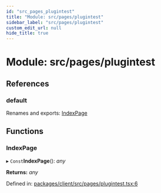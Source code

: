 ```yaml
---
id: "src_pages_plugintest"
title: "Module: src/pages/plugintest"
sidebar_label: "src/pages/plugintest"
custom_edit_url: null
hide_title: true
---
```


# Module: src/pages/plugintest

## References

### default

Renames and exports: [IndexPage](src_pages_plugintest.md#indexpage)

## Functions

### IndexPage

▸ `Const`**IndexPage**(): *any*

**Returns:** *any*

Defined in: [packages/client/src/pages/plugintest.tsx:6](https://github.com/xr3ngine/xr3ngine/blob/77d12cea0/packages/client/src/pages/plugintest.tsx#L6)
